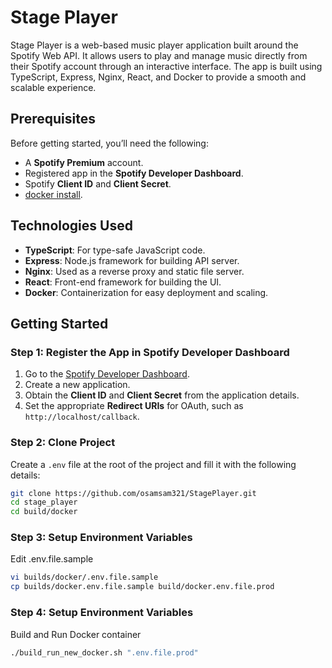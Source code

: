 # Stage Player

Stage Player is a web-based music player application built around the Spotify Web API. It allows users to play and manage music directly from their Spotify account through an interactive interface. The app is built using TypeScript, Express, Nginx, React, and Docker to provide a smooth and scalable experience.

## Prerequisites

Before getting started, you’ll need the following:

- A **Spotify Premium** account.
- Registered app in the **Spotify Developer Dashboard**.
- Spotify **Client ID** and **Client Secret**.
- [docker install](https://docs.docker.com/engine/install/).

## Technologies Used

- **TypeScript**: For type-safe JavaScript code.
- **Express**: Node.js framework for building API server.
- **Nginx**: Used as a reverse proxy and static file server.
- **React**: Front-end framework for building the UI.
- **Docker**: Containerization for easy deployment and scaling.

## Getting Started

### Step 1: Register the App in Spotify Developer Dashboard

1. Go to the [Spotify Developer Dashboard](https://developer.spotify.com/dashboard/applications).
2. Create a new application.
3. Obtain the **Client ID** and **Client Secret** from the application details.
4. Set the appropriate **Redirect URIs** for OAuth, such as `http://localhost/callback`.


### Step 2: Clone Project

Create a `.env` file at the root of the project and fill it with the following details:

```bash
git clone https://github.com/osamsam321/StagePlayer.git
cd stage_player
cd build/docker
```
### Step 3: Setup Environment Variables

Edit .env.file.sample

```bash
vi builds/docker/.env.file.sample
cp builds/docker.env.file.sample build/docker.env.file.prod
```

### Step 4: Setup Environment Variables

Build and Run Docker container
```bash
./build_run_new_docker.sh ".env.file.prod"
```

